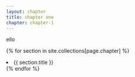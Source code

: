 ```yaml
---
layout: chapter
title: chapter one
chapter: chapter-1
---
```


ello

{% for section in site.collections[page.chapter] %}
<li>{{ section.title }}</li>
{% endfor %}
